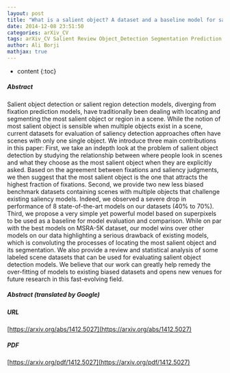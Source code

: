 ```yaml
---
layout: post
title: "What is a salient object? A dataset and a baseline model for salient object detection"
date: 2014-12-08 23:51:50
categories: arXiv_CV
tags: arXiv_CV Salient Review Object_Detection Segmentation Prediction Detection Relation
author: Ali Borji
mathjax: true
---
```


* content
{:toc}

##### Abstract
Salient object detection or salient region detection models, diverging from fixation prediction models, have traditionally been dealing with locating and segmenting the most salient object or region in a scene. While the notion of most salient object is sensible when multiple objects exist in a scene, current datasets for evaluation of saliency detection approaches often have scenes with only one single object. We introduce three main contributions in this paper: First, we take an indepth look at the problem of salient object detection by studying the relationship between where people look in scenes and what they choose as the most salient object when they are explicitly asked. Based on the agreement between fixations and saliency judgments, we then suggest that the most salient object is the one that attracts the highest fraction of fixations. Second, we provide two new less biased benchmark datasets containing scenes with multiple objects that challenge existing saliency models. Indeed, we observed a severe drop in performance of 8 state-of-the-art models on our datasets (40% to 70%). Third, we propose a very simple yet powerful model based on superpixels to be used as a baseline for model evaluation and comparison. While on par with the best models on MSRA-5K dataset, our model wins over other models on our data highlighting a serious drawback of existing models, which is convoluting the processes of locating the most salient object and its segmentation. We also provide a review and statistical analysis of some labeled scene datasets that can be used for evaluating salient object detection models. We believe that our work can greatly help remedy the over-fitting of models to existing biased datasets and opens new venues for future research in this fast-evolving field.

##### Abstract (translated by Google)


##### URL
[https://arxiv.org/abs/1412.5027](https://arxiv.org/abs/1412.5027)

##### PDF
[https://arxiv.org/pdf/1412.5027](https://arxiv.org/pdf/1412.5027)

